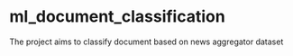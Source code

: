 # ml_document_classification
The project aims to classify document based on news aggregator dataset
